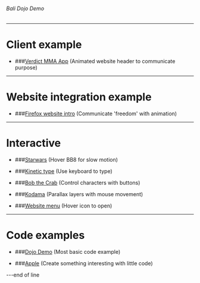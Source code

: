 ###### Bali Dojo Demo

---

# Client example
+ ###[Verdict MMA App](https://nerdmanship.github.io/_verdict-module/dist/) (Animated website header to communicate purpose)

---

# Website integration example
+ ###[Firefox website intro](http://s.codepen.io/nerdmanship/debug/rrrajP) (Communicate 'freedom' with animation)

---

# Interactive

+ ###[Starwars](https://nerdmanship.github.io/bb8/dist/) (Hover BB8 for slow motion)

+ ###[Kinetic type](http://s.codepen.io/nerdmanship/debug/WGzGVy) (Use keyboard to type)

+ ###[Bob the Crab](http://s.codepen.io/nerdmanship/debug/YqdgvG) (Control characters with buttons)

+ ###[Kodama](https://nerdmanship.github.io/kodamaProject/dist/) (Parallax layers with mouse movement)

+ ###[Website menu](http://s.codepen.io/nerdmanship/debug/YNEggb) (Hover icon to open)

---

# Code examples

+ ###[Dojo Demo](http://codepen.io/nerdmanship/pen/19badb721dffaf9f23fbeda94b51bbf5) (Most basic code example)

+ ###[Apple](http://codepen.io/nerdmanship/pen/0b7b885593b753fcdb2e7ffaec9bfe0a/) (Create something interesting with little code)


---end of line